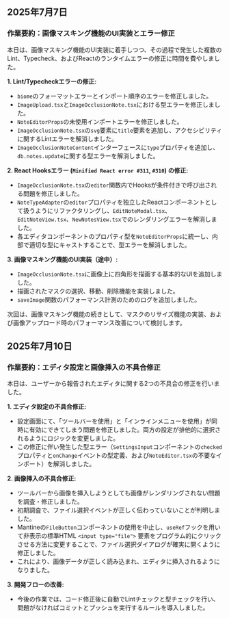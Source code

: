 ## 2025年7月7日

### 作業要約：画像マスキング機能のUI実装とエラー修正

本日は、画像マスキング機能のUI実装に着手しつつ、その過程で発生した複数のLint、Typecheck、およびReactのランタイムエラーの修正に時間を費やしました。

**1. Lint/Typecheckエラーの修正:**
*   `biome`のフォーマットエラーとインポート順序のエラーを修正しました。
*   `ImageUpload.tsx`と`ImageOcclusionNote.tsx`における型エラーを修正しました。
*   `NoteEditorProps`の未使用インポートエラーを修正しました。
*   `ImageOcclusionNote.tsx`の`svg`要素に`title`要素を追加し、アクセシビリティに関するLintエラーを解消しました。
*   `ImageOcclusionNoteContent`インターフェースに`type`プロパティを追加し、`db.notes.update`に関する型エラーを解消しました。

**2. React Hooksエラー (`Minified React error #311`, `#310`) の修正:**
*   `ImageOcclusionNote.tsx`の`editor`関数内でHooksが条件付きで呼び出される問題を修正しました。
*   `NoteTypeAdapter`の`editor`プロパティを独立したReactコンポーネントとして扱うようにリファクタリングし、`EditNoteModal.tsx`、`EditNoteView.tsx`、`NewNotesView.tsx`でのレンダリングエラーを解消しました。
*   各エディタコンポーネントのプロパティ型を`NoteEditorProps`に統一し、内部で適切な型にキャストすることで、型エラーを解消しました。

**3. 画像マスキング機能のUI実装（途中）:**
*   `ImageOcclusionNote.tsx`に画像上に四角形を描画する基本的なUIを追加しました。
*   描画されたマスクの選択、移動、削除機能を実装しました。
*   `saveImage`関数のパフォーマンス計測のためのログを追加しました。

次回は、画像マスキング機能の続きとして、マスクのリサイズ機能の実装、および画像アップロード時のパフォーマンス改善について検討します。

## 2025年7月10日

### 作業要約：エディタ設定と画像挿入の不具合修正

本日は、ユーザーから報告されたエディタに関する2つの不具合の修正を行いました。

**1. エディタ設定の不具合修正:**
*   設定画面にて、「ツールバーを使用」と「インラインメニューを使用」が同時に有効にできてしまう問題を修正しました。両方の設定が排他的に選択されるようにロジックを変更しました。
*   この修正に伴い発生した型エラー（`SettingsInput`コンポーネントの`checked`プロパティと`onChange`イベントの型定義、および`NoteEditor.tsx`の不要なインポート）を解消しました。

**2. 画像挿入の不具合修正:**
*   ツールバーから画像を挿入しようとしても画像がレンダリングされない問題を調査・修正しました。
*   初期調査で、ファイル選択イベントが正しく伝わっていないことが判明しました。
*   Mantineの`FileButton`コンポーネントの使用を中止し、`useRef`フックを用いて非表示の標準HTML `<input type="file">` 要素をプログラム的にクリックさせる方法に変更することで、ファイル選択ダイアログが確実に開くように修正しました。
*   これにより、画像データが正しく読み込まれ、エディタに挿入されるようになりました。

**3. 開発フローの改善:**
*   今後の作業では、コード修正後に自動でLintチェックと型チェックを行い、問題がなければコミットとプッシュを実行するルールを導入しました。